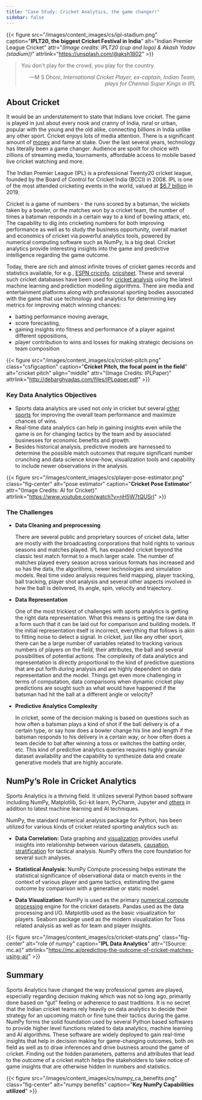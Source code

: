 ```yaml
---
title: "Case Study: Cricket Analytics, the game changer!"
sidebar: false
---
```


{{< figure src="/images/content_images/cs/ipl-stadium.png"
           caption="**IPLT20, the biggest Cricket Festival in India**"
           alt="Indian Premier League Cricket"
           attr="*(Image credits: IPLT20 (cup and logo) & Akash Yadav (stadium))*"
           attrlink="https://unsplash.com/@aksh1802" >}}

<blockquote cite="https://www.scoopwhoop.com/sports/ms-dhoni/">
    <p>You don't play for the crowd, you play for the country.</p>
    <footer align="right">—M S Dhoni, <cite>International Cricket Player, ex-captain, Indian Team, plays for Chennai Super Kings in IPL</cite></footer>
</blockquote>

## About Cricket

It would be an understatement to state that Indians love cricket. The game is
played in just about every nook and cranny of India, rural or urban, popular
with the young and the old alike, connecting billions in India unlike any other sport.
Cricket enjoys lots of media attention. There is a significant amount of
[money](https://www.statista.com/topics/4543/indian-premier-league-ipl/) and
fame at stake. Over the last several years, technology has literally been a game
changer. Audience are spoilt for choice with zillions of streaming media, tournaments,
affordable access to mobile based live cricket watching and more.

The Indian Premier League (IPL) is a professional Twenty20 cricket
league, founded by the Board of Control for Cricket India (BCCI) in 2008. IPL is
one of the most attended cricketing events in the world, valued at [$6.7
billion](https://en.wikipedia.org/wiki/Indian_Premier_League) in 2019.

Cricket is a game of numbers - the runs scored by a batsman, the wickets taken
by a bowler, or the matches won by a cricket team, the number of times a batsman
responds in a certain way to a kind of bowling attack, etc. The capability to
dig into cricketing numbers for both improving performance as well as to study
the business opportunity, overall market and economics of cricket via powerful
analytics tools, powered by numerical computing software such as NumPy, is a big
deal. Cricket analytics provide interesting insights into the game and
predictive intelligence regarding the game outcome.

Today, there are rich and almost infinite troves of cricket games records and
statistics available, for e.g., [ESPN
cricinfo](https://stats.espncricinfo.com/ci/engine/stats/index.html),
[cricsheet](https://cricsheet.org). These and several such cricket databases
have been used for [cricket
analysis](https://www.researchgate.net/publication/336886516_Data_visualization_and_toss_related_analysis_of_IPL_teams_and_batsmen_performances)
using the latest machine learning and prediction modelling algorithms. There are
media and entertainment platforms along with professional sporting bodies
associated with the game that use technology and analytics for determining key metrics for improving match winning
chances:

* batting performance moving average,
* score forecasting,
* gaining insights into fitness and performance of a player against different oppositions,
* player contribution to wins and losses for making strategic decisions on team composition

{{< figure src="/images/content_images/cs/cricket-pitch.png"
class="csfigcaption" caption="**Cricket Pitch, the focal point in the field**"
alt="cricket pitch" align="middle" attr="(Image Credits: IPLPaper)"
attrlink="http://debarghyadas.com/files/IPLpaper.pdf" >}}

### Key Data Analytics Objectives

* Sports data analytics are used not only in cricket but several [other
sports](https://adtmag.com/blogs/dev-watch/2017/07/sports-analytics.aspx) for
improving the overall team performance and maximize chances of wins.
* Real-time data analytics can help in gaining insights even while the game is
on for changing tactics by the team and by associated businesses for economic
benefits and growth.
* Besides historical analysis, predictive models are
harnessed  to determine the possible match outcomes that require significant
number crunching and data science know-how, visualization tools and capability
to include newer observations in the analysis.

{{< figure src="/images/content_images/cs/player-pose-estimator.png"
class="fig-center" alt="pose estimator" caption="**Cricket Pose Estimator**"
attr="(Image Credits: AI for Cricket)"
attrlink="https://www.youtube.com/watch?v=nH5W7tQUSrI" >}}

### The Challenges

* **Data Cleaning and preprocessing**

    There are several public and proprietary sources of cricket data, latter are
mostly with the broadcasting corporations that hold rights to various seasons
and matches played. IPL has expanded cricket beyond the classic test match
format to a much larger scale. The number of matches played every season across
various formats has increased and so has the data, the algorithms, newer
technologies and simulation models. Real time video analysis requires field
mapping, player tracking, ball tracking, player shot analysis and several other
aspects involved in how the ball is delivered, its angle, spin, velocity and
trajectory.

* **Data Representation**

    One of the most trickiest of challenges with sports analytics is getting the
right data representation. What this means is getting the raw data in a form
such that it can be laid out for comparison and building models. If the initial
representation itself is incorrect, everything that follows is akin to fitting
noise to detect a signal. In cricket, just like any other sport, there can be a
large number of variables related to tracking various numbers of players on the
field, their attributes, the ball and several possibilities of potential
actions.  The complexity of data analytics and representation is directly
proportional to the kind of predictive questions that are put forth during
analysis and are highly dependent on data representation and the model.  Things
get even more challenging in terms of computation, data comparisons when dynamic
cricket play predictions are sought such as what would have happened if the
batsman had hit the ball at a different angle or velocity?

* **Predictive Analytics Complexity**

     In cricket, some of the decision making is based on questions such as how
often a batsman plays a kind of shot if the ball delivery is of a certain type,
or say how does a bowler change his line and length if the batsman responds to
his delivery in a certain way, or how often does a team decide to bat after
winning a toss or switches the batting order, etc. This kind of predictive
analytics queries requires highly granular dataset availability and the
capability to synthesize data and create generative models that are highly
accurate.

## NumPy’s Role in Cricket Analytics

Sports Analytics is a thriving field. It utilizes several Python based software
including NumPy, Matplotlib, Sci-kit learn, PyCharm, Jupyter and
[others](https://adtmag.com/blogs/dev-watch/2017/07/sports-analytics.aspx) in
addition to latest machine learning and AI techniques.

NumPy, the standard numerical analysis package for Python,  has been utilized
for various kinds of cricket related sporting analytics such as:

* **Data Correlation:** Data graphing and [visualization](https://towardsdatascience.com/advanced-sports-visualization-with-pandas-matplotlib-and-seaborn-9c16df80a81b) provides useful insights into
relationship between various datasets,
[causation](https://amplitude.com/blog/2017/01/19/causation-correlation),
[stratification](https://www.ncbi.nlm.nih.gov/pmc/articles/PMC4996805/) for
 tactical analysis. NumPy offers the core foundation for several such analyses.

* **Statistical Analysis:** NumPy Compute processing helps estimate the
statistical significance of observational data or match events in the context
of various player and game tactics, estimating the game outcome by comparison
with a generative or static model.

* **Data Visualization:** NumPy is used as the primary [numerical compute
processing](https://www.researchgate.net/publication/336886516_Data_visualization_and_toss_related_analysis_of_IPL_teams_and_batsmen_performances)
engine for the cricket datasets. Pandas used as the data processing and I/O.
Matplotlib used as the basic visualization for players. Seaborn package used
as the modern visualization for Toss related analysis as well as for team and
player insights.

{{< figure src="/images/content_images/cs/cricket-stats.png" class="fig-center"
alt="role of numpy" caption="**IPL Data Analytics**" attr="(Source: mc.ai)"
attrlink="https://mc.ai/predicting-the-outcome-of-cricket-matches-using-ai/" >}}

## Summary

Sports Analytics have changed the way professional games are played, especially
regarding decision making which was not so long ago, primarily done based on
“gut” feeling or adherence to past traditions. It is no secret that the Indian
cricket teams rely heavily on data analytics to decide their strategy for an
upcoming match or fine tune their tactics during the game.  NumPy forms the
solid foundation used by several Python based softwares to provide higher level
functions related to data analytics, machine learning and AI algorithms. These
software are widely deployed to gain real-time insights that help in decision
making for game-changing outcomes, both on field as well as to draw inferences
and drive business around the game of cricket.  Finding out the hidden
parameters, patterns and attributes that lead to the outcome of a cricket match
helps the stakeholders to take notice of game insights that are otherwise hidden
in numbers and statistics.

{{< figure src="/images/content_images/cs/numpy_ca_benefits.png" class="fig-center"
alt="numpy benefits" caption="**Key NumPy Capabilities utilized**" >}}
